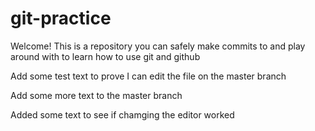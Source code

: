 # git-practice

Welcome! This is a repository you can safely make commits to and play around with to learn how to use git and github

Add some test text to prove I can edit the file on the master branch

Add some more text to the master branch

Added some text to see if chamging the editor worked
